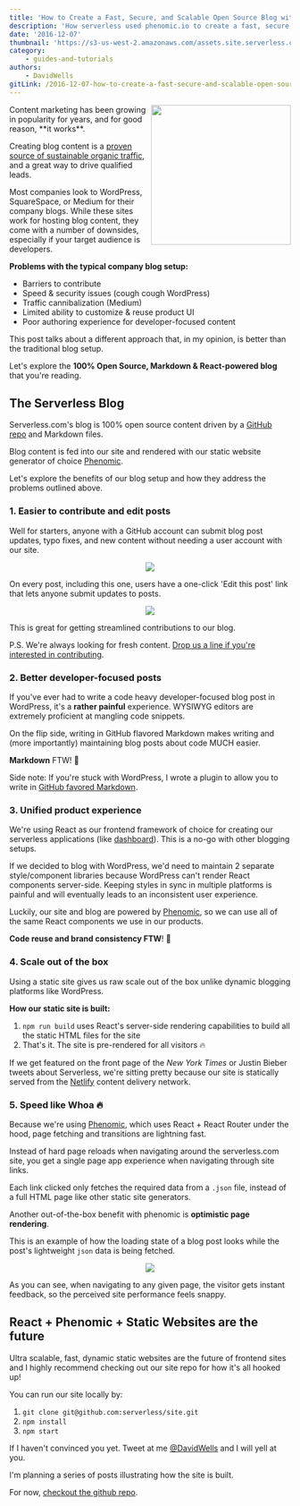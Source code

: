 ```yaml
---
title: 'How to Create a Fast, Secure, and Scalable Open Source Blog with React + Markdown'
description: 'How serverless used phenomic.io to create a fast, secure, and scalable open source blog powered by React & Markdown'
date: '2016-12-07'
thumbnail: 'https://s3-us-west-2.amazonaws.com/assets.site.serverless.com/blog/blogging-thumb.jpg'
category:
    - guides-and-tutorials
authors:
    - DavidWells
gitLink: /2016-12-07-how-to-create-a-fast-secure-and-scalable-open-source-blog-with-react-markdown.md
---
```


<img align="right" width="250" src="https://s3-us-west-2.amazonaws.com/assets.site.serverless.com/blog/blogging.jpg">
Content marketing has been growing in popularity for years, and for good reason, **it works**.

Creating blog content is a [proven source of sustainable organic traffic](https://research.hubspot.com/reports/compounding-blog-posts-what-they-are-and-why-they-matter), and a great way to drive qualified leads.

Most companies look to WordPress, SquareSpace, or Medium for their company blogs. While these sites work for hosting blog content, they come with a number of downsides, especially if your target audience is developers.

**Problems with the typical company blog setup:**

- Barriers to contribute
- Speed & security issues (cough cough WordPress)
- Traffic cannibalization (Medium)
- Limited ability to customize & reuse product UI
- Poor authoring experience for developer-focused content

This post talks about a different approach that, in my opinion, is better than the traditional blog setup.

Let's explore the **100% Open Source, Markdown & React-powered blog** that you're reading.

## The Serverless Blog

Serverless.com's blog is 100% open source content driven by a [GitHub repo](https://github.com/serverless/blog) and Markdown files.

Blog content is fed into our site and rendered with our static website generator of choice [Phenomic](http://phenomic.io).

Let's explore the benefits of our blog setup and how they address the problems outlined above.

### 1. Easier to contribute and edit posts

Well for starters, anyone with a GitHub account can submit blog post updates, typo fixes, and new content without needing a user account with our site.

<p align="center">
  <img src="https://s3-us-west-2.amazonaws.com/assets.site.serverless.com/blog/edit-this-post.jpg">
</p>

On every post, including this one, users have a one-click 'Edit this post' link that lets anyone submit updates to posts.

<p align="center">
  <img src="https://s3-us-west-2.amazonaws.com/assets.site.serverless.com/blog/edit-github-view.jpg">
</p>

This is great for getting streamlined contributions to our blog.

P.S. We're always looking for fresh content. [Drop us a line if you're interested in contributing](https://serverless.com/blog/contribute/).

### 2. Better developer-focused posts

If you've ever had to write a code heavy developer-focused blog post in WordPress, it's a **rather painful** experience. WYSIWYG editors are extremely proficient at mangling code snippets.

On the flip side, writing in GitHub flavored Markdown makes writing and (more importantly) maintaining blog posts about code MUCH easier.

**Markdown** FTW! 🎉

Side note: If you're stuck with WordPress, I wrote a plugin to allow you to write in [GitHub favored Markdown](http://davidwells.io/easy-markdown/).

### 3. Unified product experience

We're using React as our frontend framework of choice for creating our serverless applications (like [dashboard](http://github.com/serverless/dashboard)). This is a no-go with other blogging setups.

If we decided to blog with WordPress, we'd need to maintain 2 separate style/component libraries because WordPress can't render React components server-side. Keeping styles in sync in multiple platforms is painful and will eventually leads to an inconsistent user experience.

Luckily, our site and blog are powered by [Phenomic](http://phenomic.io), so we can use all of the same React components we use in our products.

**Code reuse and brand consistency FTW**! 🎉

### 4. Scale out of the box

Using a static site gives us raw scale out of the box unlike dynamic blogging platforms like WordPress.

**How our static site is built:**

1. `npm run build` uses React's server-side rendering capabilities to build all the static HTML files for the site
2. That's it. The site is pre-rendered for all visitors 🔥

If we get featured on the front page of the *New York Times* or Justin Bieber tweets about Serverless, we're sitting pretty because our site is statically served from the [Netlify](https://www.netlify.com/) content delivery network.

### 5. Speed like Whoa 🔥

Because we're using [Phenomic](https://github.com/MoOx/phenomic), which uses React + React Router under the hood, page fetching and transitions are lightning fast.

Instead of hard page reloads when navigating around the serverless.com site, you get a single page app experience when navigating through site links.

Each link clicked only fetches the required data from a `.json` file, instead of a full HTML page like other static site generators.

Another out-of-the-box benefit with phenomic is **optimistic page rendering**.

This is an example of how the loading state of a blog post looks while the post's lightweight `json` data is being fetched.

<p align="center">
  <img src="https://cloud.githubusercontent.com/assets/532272/19630866/9793f07a-9947-11e6-919a-ba2d81ebcf68.gif"/>
</p>

As you can see, when navigating to any given page, the visitor gets instant feedback, so the perceived site performance feels snappy.

## React + Phenomic + Static Websites are the future

Ultra scalable, fast, dynamic static websites are the future of frontend sites and I highly recommend checking out our site repo for how it's all hooked up!

You can run our site locally by:

1. `git clone git@github.com:serverless/site.git`
2. `npm install`
3. `npm start`

If I haven't convinced you yet. Tweet at me [@DavidWells](http://twitter.com/davidwells) and I will yell at you.

I'm planning a series of posts illustrating how the site is built.

For now, [checkout the github repo](https://github.com/serverless/site).
